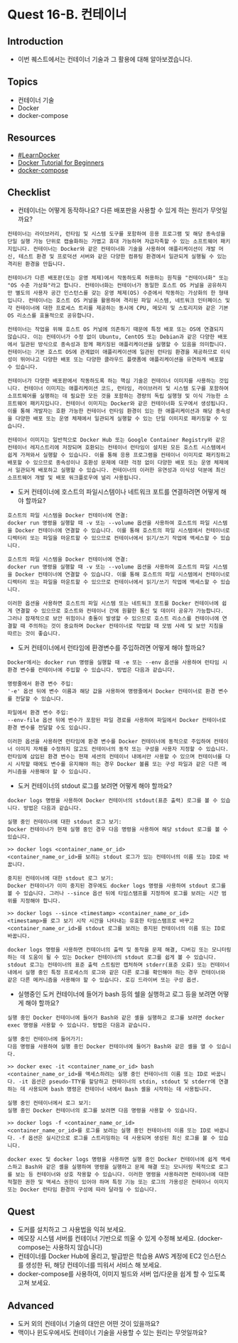 # Quest 16-B. 컨테이너

## Introduction
* 이번 퀘스트에서는 컨테이너 기술과 그 활용에 대해 알아보겠습니다.

## Topics
* 컨테이너 기술
* Docker
* docker-compose

## Resources
* [#LearnDocker](https://www.docker.com/101-tutorial)
* [Docker Tutorial for Beginners](https://docker-curriculum.com/)
* [docker-compose](https://docs.docker.com/compose/)

## Checklist
* 컨테이너는 어떻게 동작하나요? 다른 배포판을 사용할 수 있게 하는 원리가 무엇일까요?
```
컨테이너는 라이브러리, 런타임 및 시스템 도구를 포함하여 응용 프로그램 및 해당 종속성을 단일 실행 가능 단위로 캡슐화하는 가볍고 휴대 가능하며 자급자족할 수 있는 소프트웨어 패키지입니다. 컨테이너는 Docker와 같은 컨테이너화 기술을 사용하여 애플리케이션이 개발 머신, 테스트 환경 및 프로덕션 서버와 같은 다양한 컴퓨팅 환경에서 일관되게 실행될 수 있는 격리된 환경을 만듭니다.

컨테이너가 다른 배포판(또는 운영 체제)에서 작동하도록 허용하는 원칙을 "컨테이너화" 또는 "OS 수준 가상화"라고 합니다. 컨테이너화는 컨테이너가 동일한 호스트 OS 커널을 공유하지만 별도의 사용자 공간 인스턴스를 갖는 운영 체제(OS) 수준에서 작동하는 가상화의 한 형태입니다. 컨테이너는 호스트 OS 커널을 활용하여 격리된 파일 시스템, 네트워크 인터페이스 및 각 컨테이너에 대한 프로세스 트리를 제공하는 동시에 CPU, 메모리 및 스토리지와 같은 기본 OS 리소스를 효율적으로 공유합니다.

컨테이너는 작업을 위해 호스트 OS 커널에 의존하기 때문에 특정 배포 또는 OS에 연결되지 않습니다. 이는 컨테이너가 수정 없이 Ubuntu, CentOS 또는 Debian과 같은 다양한 배포에서 일관된 방식으로 종속성과 함께 패키징된 애플리케이션을 실행할 수 있음을 의미합니다. 컨테이너는 기본 호스트 OS에 관계없이 애플리케이션에 일관된 런타임 환경을 제공하므로 이식성이 뛰어나고 다양한 배포 또는 다양한 클라우드 플랫폼에 애플리케이션을 유연하게 배포할 수 있습니다.

컨테이너가 다양한 배포판에서 작동하도록 하는 핵심 기술은 컨테이너 이미지를 사용하는 것입니다. 컨테이너 이미지는 애플리케이션 코드, 런타임, 라이브러리 및 시스템 도구를 포함하여 소프트웨어를 실행하는 데 필요한 모든 것을 포함하는 경량의 독립 실행형 및 이식 가능한 소프트웨어 패키지입니다. 컨테이너 이미지는 Docker와 같은 컨테이너화 도구에서 생성됩니다. 이를 통해 개발자는 호환 가능한 컨테이너 런타임 환경이 있는 한 애플리케이션과 해당 종속성을 다양한 배포 또는 운영 체제에서 일관되게 실행할 수 있는 단일 이미지로 패키징할 수 있습니다.

컨테이너 이미지는 일반적으로 Docker Hub 또는 Google Container Registry와 같은 컨테이너 레지스트리에 저장되며 호환되는 컨테이너 런타임이 설치된 모든 호스트 시스템에서 쉽게 가져와서 실행할 수 있습니다. 이를 통해 응용 프로그램을 컨테이너 이미지로 패키징하고 배포할 수 있으므로 종속성이나 호환성 문제에 대한 걱정 없이 다양한 배포 또는 운영 체제에서 일관되게 배포하고 실행할 수 있습니다. 컨테이너의 이러한 유연성과 이식성 덕분에 최신 소프트웨어 개발 및 배포 워크플로우에 널리 사용됩니다.
```
* 도커 컨테이너에 호스트의 파일시스템이나 네트워크 포트를 연결하려면 어떻게 해야 할까요?
```
호스트의 파일 시스템을 Docker 컨테이너에 연결:
docker run 명령을 실행할 때 -v 또는 --volume 옵션을 사용하여 호스트의 파일 시스템을 Docker 컨테이너에 연결할 수 있습니다. 이를 통해 호스트의 파일 시스템에서 컨테이너로 디렉터리 또는 파일을 마운트할 수 있으므로 컨테이너에서 읽기/쓰기 작업에 액세스할 수 있습니다.

호스트의 파일 시스템을 Docker 컨테이너에 연결:
docker run 명령을 실행할 때 -v 또는 --volume 옵션을 사용하여 호스트의 파일 시스템을 Docker 컨테이너에 연결할 수 있습니다. 이를 통해 호스트의 파일 시스템에서 컨테이너로 디렉터리 또는 파일을 마운트할 수 있으므로 컨테이너에서 읽기/쓰기 작업에 액세스할 수 있습니다. 

이러한 옵션을 사용하면 호스트의 파일 시스템 또는 네트워크 포트를 Docker 컨테이너에 쉽게 연결할 수 있으므로 호스트와 컨테이너 간에 원활한 통신 및 데이터 공유가 가능합니다. 그러나 잠재적으로 보안 위험이나 충돌이 발생할 수 있으므로 호스트 리소스를 컨테이너에 연결할 때 주의하는 것이 중요하며 Docker 컨테이너로 작업할 때 모범 사례 및 보안 지침을 따르는 것이 좋습니다.
```
* 도커 컨테이너에서 런타임에 환경변수를 주입하려면 어떻게 해야 할까요?
```
Docker에서는 docker run 명령을 실행할 때 -e 또는 --env 옵션을 사용하여 런타임 시 환경 변수를 컨테이너에 주입할 수 있습니다. 방법은 다음과 같습니다.

명령줄에서 환경 변수 주입:
'-e' 옵션 뒤에 변수 이름과 해당 값을 사용하여 명령줄에서 Docker 컨테이너로 환경 변수를 전달할 수 있습니다. 

파일에서 환경 변수 주입:
--env-file 옵션 뒤에 변수가 포함된 파일 경로를 사용하여 파일에서 Docker 컨테이너로 환경 변수를 전달할 수도 있습니다.

이러한 옵션을 사용하면 런타임에 환경 변수를 Docker 컨테이너에 동적으로 주입하여 컨테이너 이미지 자체를 수정하지 않고도 컨테이너의 동작 또는 구성을 사용자 지정할 수 있습니다. 런타임에 삽입된 환경 변수는 현재 세션의 컨테이너 내에서만 사용할 수 있으며 컨테이너를 다시 시작할 때에도 변수를 유지해야 하는 경우 Docker 볼륨 또는 구성 파일과 같은 다른 메커니즘을 사용해야 할 수 있습니다.
```
* 도커 컨테이너의 stdout 로그를 보려면 어떻게 해야 할까요?
```
docker logs 명령을 사용하여 Docker 컨테이너의 stdout(표준 출력) 로그를 볼 수 있습니다. 방법은 다음과 같습니다.

실행 중인 컨테이너에 대한 stdout 로그 보기:
Docker 컨테이너가 현재 실행 중인 경우 다음 명령을 사용하여 해당 stdout 로그를 볼 수 있습니다.

>> docker logs <container_name_or_id>
<container_name_or_id>를 보려는 stdout 로그가 있는 컨테이너의 이름 또는 ID로 바꿉니다.

중지된 컨테이너에 대한 stdout 로그 보기:
Docker 컨테이너가 이미 중지된 경우에도 docker logs 명령을 사용하여 stdout 로그를 볼 수 있습니다. 그러나 --since 옵션 뒤에 타임스탬프를 지정하여 로그를 보려는 시간 범위를 지정해야 합니다.

>> docker logs --since <timestamp> <container_name_or_id>
<timestamp>를 로그 보기 시작 시간을 나타내는 유효한 타임스탬프로 바꾸고 <container_name_or_id>를 stdout 로그를 보려는 중지된 컨테이너의 이름 또는 ID로 바꿉니다.

docker logs 명령을 사용하면 컨테이너의 출력 및 동작을 문제 해결, 디버깅 또는 모니터링하는 데 도움이 될 수 있는 Docker 컨테이너의 stdout 로그를 쉽게 볼 수 있습니다. stdout 로그는 컨테이너의 표준 출력 스트림만 캡처하며 stderr(표준 오류) 또는 컨테이너 내에서 실행 중인 특정 프로세스의 로그와 같은 다른 로그를 확인해야 하는 경우 컨테이너와 같은 다른 메커니즘을 사용해야 할 수 있습니다. 로깅 드라이버 또는 구성 옵션.
```
* 실행중인 도커 컨테이너에 들어가 bash 등의 쉘을 실행하고 로그 등을 보려면 어떻게 해야 할까요?
```
실행 중인 Docker 컨테이너에 들어가 Bash와 같은 셸을 실행하고 로그를 보려면 docker exec 명령을 사용할 수 있습니다. 방법은 다음과 같습니다.

실행 중인 컨테이너에 들어가기:
다음 명령을 사용하여 실행 중인 Docker 컨테이너에 들어가 Bash와 같은 셸을 열 수 있습니다.

>> docker exec -it <container_name_or_id> bash
<container_name_or_id>를 액세스하려는 실행 중인 컨테이너의 이름 또는 ID로 바꿉니다. -it 옵션은 pseudo-TTY를 할당하고 컨테이너의 stdin, stdout 및 stderr에 연결하는 데 사용되며 bash 명령은 컨테이너 내에서 Bash 셸을 시작하는 데 사용됩니다.

실행 중인 컨테이너에서 로그 보기:
실행 중인 Docker 컨테이너의 로그를 보려면 다음 명령을 사용할 수 있습니다.

>> docker logs -f <container_name_or_id>
<container_name_or_id>를 로그를 보려는 실행 중인 컨테이너의 이름 또는 ID로 바꿉니다. -f 옵션은 실시간으로 로그를 스트리밍하는 데 사용되며 생성된 최신 로그를 볼 수 있습니다.

docker exec 및 docker logs 명령을 사용하면 실행 중인 Docker 컨테이너에 쉽게 액세스하고 Bash와 같은 셸을 실행하여 명령을 실행하고 문제 해결 또는 모니터링 목적으로 로그를 보는 등 컨테이너와 상호 작용할 수 있습니다. 이러한 명령을 사용하려면 컨테이너에 대한 적절한 권한 및 액세스 권한이 있어야 하며 특정 기능 또는 로그의 가용성은 컨테이너 이미지 또는 Docker 런타임 환경의 구성에 따라 달라질 수 있습니다.
```

## Quest
* 도커를 설치하고 그 사용법을 익혀 보세요.
* 메모장 시스템 서버를 컨테이너 기반으로 띄울 수 있게 수정해 보세요. (docker-compose는 사용하지 않습니다)
* 컨테이너를 Docker Hub에 올리고, 발급받은 학습용 AWS 계정에 EC2 인스턴스를 생성한 뒤, 해당 컨테이너를 띄워서 서비스 해 보세요.
* docker-compose를 사용하여, 이미지 빌드와 서버 업/다운을 쉽게 할 수 있도록 고쳐 보세요.

## Advanced
* 도커 외의 컨테이너 기술의 대안은 어떤 것이 있을까요?
* 맥이나 윈도우에서도 컨테이너 기술을 사용할 수 있는 원리는 무엇일까요?
